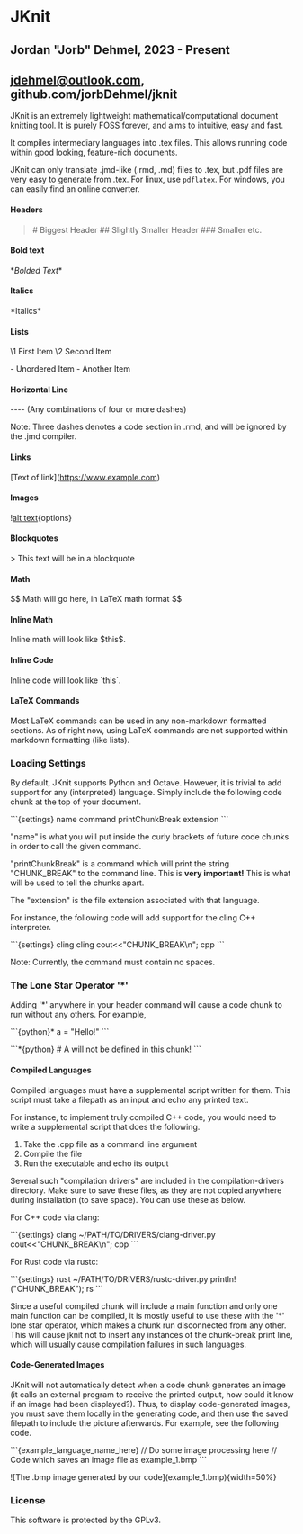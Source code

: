 # JKnit
## Jordan "Jorb" Dehmel, 2023 - Present
## jdehmel@outlook.com, github.com/jorbDehmel/jknit

JKnit is an extremely lightweight mathematical/computational document
knitting tool. It is purely FOSS forever, and aims to intuitive, easy and fast.

It compiles intermediary languages into .tex files. This allows running
code within good looking, feature-rich documents.

JKnit can only translate .jmd-like (.rmd, .md) files to .tex, but .pdf files
are very easy to generate from .tex. For linux, use `pdflatex`. For windows,
you can easily find an online converter.

#### Headers
> \# Biggest Header
> \## Slightly Smaller Header
> \### Smaller
etc.

#### Bold text
\**Bolded Text**

#### Italics
\*Italics*

#### Lists
 \1 First Item
 \2 Second Item

 \- Unordered Item
 \- Another Item

#### Horizontal Line

\---- (Any combinations of four or more dashes)

Note: Three dashes denotes a code section in .rmd, and will be ignored by
the .jmd compiler.

#### Links

\[Text of link](https://www.example.com)

#### Images

\![alt text](image.jpg){options}

#### Blockquotes

 \> This text will be in a blockquote

#### Math

\$\$
    Math will go here, in LaTeX math format
\$\$

#### Inline Math

Inline math will look like \$this\$.

#### Inline Code

Inline code will look like \`this\`.

#### LaTeX Commands

Most LaTeX commands can be used in any non-markdown formatted sections.
As of right now, using LaTeX commands are not supported within markdown
formatting (like lists).

### Loading Settings

By default, JKnit supports Python and Octave. However, it is trivial
to add support for any (interpreted) language. Simply include the
following code chunk at the top of your document.

\```{settings}
name command printChunkBreak extension
\```

"name" is what you will put inside the curly brackets of future code
chunks in order to call the given command.

"printChunkBreak" is a command which will print the string "CHUNK_BREAK"
to the command line. This is **very important!** This is what will be used
to tell the chunks apart.

The "extension" is the file extension associated with that language.

For instance, the following code will add support for the cling C++
interpreter.

\```{settings}
cling cling cout<<"CHUNK_BREAK\n"; cpp
\```

Note: Currently, the command must contain no spaces.

### The Lone Star Operator '\*'

Adding '\*' anywhere in your header command will cause a code chunk to
run without any others. For example,

\```{python}*
a = "Hello!"
\```

\```*{python}
\# A will not be defined in this chunk!
\```

#### Compiled Languages

Compiled languages must have a supplemental script written for them. This
script must take a filepath as an input and echo any printed text.

For instance, to implement truly compiled C++ code, you would need to
write a supplemental script that does the following.

 1. Take the .cpp file as a command line argument
 2. Compile the file
 3. Run the executable and echo its output

Several such "compilation drivers" are included in the compilation-drivers
directory. Make sure to save these files, as they are not copied anywhere
during installation (to save space). You can use these as below.

For C++ code via clang:

\```{settings}
clang ~/PATH/TO/DRIVERS/clang-driver.py cout<<"CHUNK_BREAK\n"; cpp
\```

For Rust code via rustc:

\```{settings}
rust ~/PATH/TO/DRIVERS/rustc-driver.py println!("CHUNK_BREAK"); rs
\```

Since a useful compiled chunk will include a main function and only one
main function can be compiled, it is mostly useful to use these with the
'\*' lone star operator, which makes a chunk run disconnected from any
other. This will cause jknit not to insert any instances of the chunk-break
print line, which will usually cause compilation failures in such languages.

#### Code-Generated Images

JKnit will not automatically detect when a code chunk generates an image
(it calls an external program to receive the printed output, how could it
know if an image had been displayed?). Thus, to display code-generated
images, you must save them locally in the generating code, and then use
the saved filepath to include the picture afterwards. For example, see the
following code.

\```{example_language_name_here}
// Do some image processing here
// Code which saves an image file as example_1.bmp
\```

\!\[The .bmp image generated by our code](example_1.bmp){width=50%}

### License

This software is protected by the GPLv3.
